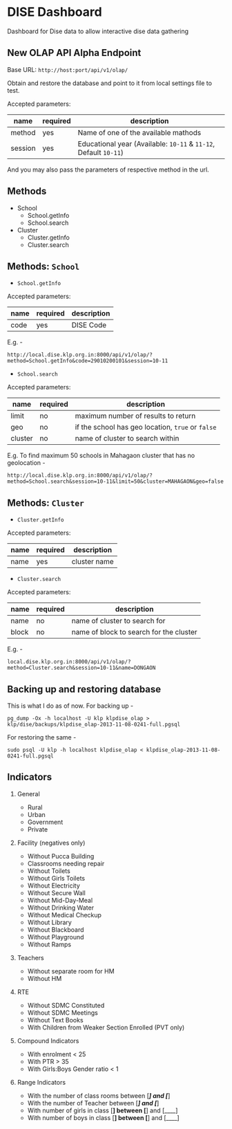 DISE Dashboard
===============

Dashboard for Dise data to allow interactive dise data gathering

New OLAP API Alpha Endpoint
---
Base URL: `http://host:port/api/v1/olap/`

Obtain and restore the database and point to it from local settings file to test.

Accepted parameters:

| name   | required |  description                    |
| ------ | ---------| ------------                    |
| method | yes | Name of one of the available mathods  |
| session | yes | Educational year (Available: `10-11` & `11-12`, Default `10-11`)  |

And you may also pass the parameters of respective method in the url.

Methods
---
 - School
    - School.getInfo
    - School.search
 - Cluster
    - Cluster.getInfo
    - Cluster.search

Methods: `School`
---
 - `School.getInfo`

Accepted parameters:

| name   | required |  description                    |
| ------ | ---------| ------------                    |
| code   | yes | DISE Code |

E.g. -

    http://local.dise.klp.org.in:8000/api/v1/olap/?method=School.getInfo&code=29010200101&session=10-11

- `School.search`

Accepted parameters:

| name   | required |  description                    |
| ------ | ---------| ------------                    |
| limit   | no | maximum number of results to return |
| geo   | no | if the school has geo location, `true` or `false` |
| cluster   | no | name of cluster to search within |

E.g. To find maximum 50 schools in Mahagaon cluster that has no geolocation -

    http://local.dise.klp.org.in:8000/api/v1/olap/?method=School.search&session=10-11&limit=50&cluster=MAHAGAON&geo=false


Methods: `Cluster`
---
 - `Cluster.getInfo`

Accepted parameters:

| name   | required |  description                    |
| ------ | ---------| ------------                    |
| name   | yes | cluster name |

- `Cluster.search`

Accepted parameters:

| name   | required |  description                    |
| ------ | ---------| ------------                    |
| name   | no | name of cluster to search for |
| block   | no | name of block to search for the cluster |

E.g. -

    local.dise.klp.org.in:8000/api/v1/olap/?method=Cluster.search&session=10-11&name=DONGAON


Backing up and restoring database
---
This is what I do as of now. For backing up -

    pg_dump -Ox -h localhost -U klp klpdise_olap > klp/dise/backups/klpdise_olap-2013-11-08-0241-full.pgsql

For restoring the same -

    sudo psql -U klp -h localhost klpdise_olap < klpdise_olap-2013-11-08-0241-full.pgsql

Indicators
---

1. General
    - Rural
    - Urban
    - Government
    - Private

2. Facility (negatives only)
    - Without Pucca Building
    - Classrooms needing repair
    - Without Toilets
    - Without Girls Toilets
    - Without Electricity
    - Without Secure Wall
    - Without Mid-Day-Meal
    - Without Drinking Water
    - Without Medical Checkup
    - Without Library
    - Without Blackboard
    - Without Playground
    - Without Ramps

3. Teachers
    - Without separate room for HM
    - Without HM

4. RTE
    - Without SDMC Constituted
    - Without SDMC Meetings
    - Without Text Books
    - With Children from Weaker Section Enrolled (PVT only)

5. Compound Indicators
    - With enrolment < 25
    - With PTR > 35
    - With Girls:Boys Gender ratio < 1

6. Range Indicators
    - With the number of class rooms between [___] and [___]
    - With the number of Teacher between [___] and [___]
    - With number of girls in class [____] between [____] and [____]
    - With number of boys in class [____] between [____] and [____]